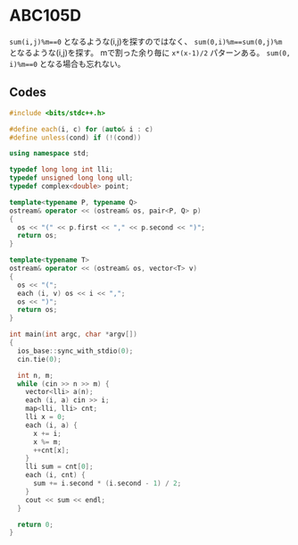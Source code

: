# ABC105D
`sum(i,j)%m==0` となるような(i,j)を探すのではなく、 `sum(0,i)%m==sum(0,j)%m` となるような(i,j)を探す。
mで割った余り毎に `x*(x-1)/2` パターンある。 `sum(0, i)%m==0` となる場合も忘れない。 

## Codes
```cpp
#include <bits/stdc++.h>

#define each(i, c) for (auto& i : c)
#define unless(cond) if (!(cond))

using namespace std;

typedef long long int lli;
typedef unsigned long long ull;
typedef complex<double> point;

template<typename P, typename Q>
ostream& operator << (ostream& os, pair<P, Q> p)
{
  os << "(" << p.first << "," << p.second << ")";
  return os;
}

template<typename T>
ostream& operator << (ostream& os, vector<T> v)
{
  os << "(";
  each (i, v) os << i << ",";
  os << ")";
  return os;
}

int main(int argc, char *argv[])
{
  ios_base::sync_with_stdio(0);
  cin.tie(0);

  int n, m;
  while (cin >> n >> m) {
    vector<lli> a(n);
    each (i, a) cin >> i;
    map<lli, lli> cnt;
    lli x = 0;
    each (i, a) {
      x += i;
      x %= m;
      ++cnt[x];
    }
    lli sum = cnt[0];
    each (i, cnt) {
      sum += i.second * (i.second - 1) / 2;
    }
    cout << sum << endl;
  }

  return 0;
}
```
